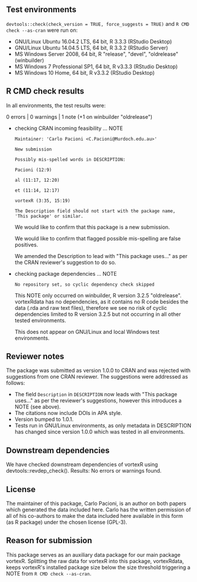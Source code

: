 ## Test environments
`devtools::check(check_version = TRUE, force_suggests = TRUE)` and 
`R CMD check --as-cran` were run on:

* GNU/Linux Ubuntu 16.04.2 LTS, 64 bit, R 3.3.3 (RStudio Desktop)
* GNU/Linux Ubuntu 14.04.5 LTS, 64 bit, R 3.3.2 (RStudio Server)
* MS Windows Server 2008, 64 bit, R "release", "devel", "oldrelease" (winbuilder)
* MS Windows 7 Professional SP1, 64 bit, R v3.3.3 (RStudio Desktop)
* MS Windows 10 Home, 64 bit, R v3.3.2 (RStudio Desktop)

## R CMD check results
In all environments, the test results were:

0 errors | 0 warnings | 1 note (+1 on winbuilder "oldrelease")

* checking CRAN incoming feasibility ... NOTE
    ```
    Maintainer: 'Carlo Pacioni <C.Pacioni@Murdoch.edu.au>'
    
    New submission
    
    Possibly mis-spelled words in DESCRIPTION:
    
    Pacioni (12:9)
    
    al (11:17, 12:20)
    
    et (11:14, 12:17)
    
    vortexR (3:35, 15:19)
    
    The Description field should not start with the package name,
    'This package' or similar.
    ```
  
    We would like to confirm that this package is a new submission.
    
    We would like to confirm that flagged possible mis-spelling are false positives.
    
    We amended the Description to lead with "This package uses..." as per the CRAN 
    reviewer's suggestion to do so.

* checking package dependencies ... NOTE
  
    ```No repository set, so cyclic dependency check skipped```
  
    This NOTE only occurred on winbuilder, R version 3.2.5 "oldrelease".
    vortexRdata has no dependencies, as it contains no R code besides the data 
    (.rda and raw text files), therefore we see no risk of cyclic dependencies
    limited to R version 3.2.5 but not occurring in all other tested environments.
    
    This does not appear on GNU/Linux and local Windows test environments.
    
## Reviewer notes
The package was submitted as version 1.0.0 to CRAN and was rejected with 
suggestions from one CRAN reviewer. The suggestions were addressed as follows:

* The field `Description` in `DESCRIPTION` now leads with "This package uses..."
  as per the reviewer's suggestions, however this introduces a NOTE (see above).
* The citations now include DOIs in APA style.
* Version bumped to 1.0.1.
* Tests run in GNU/Linux environments, as only metadata in DESCRIPTION has changed
  since version 1.0.0 which was tested in all environments.

## Downstream dependencies
We have checked downstream dependencies of vortexR using devtools::revdep_check().
Results: No errors or warnings found.

## License
The maintainer of this package, Carlo Pacioni, is an author on both papers 
which generated the data included here. 
Carlo has the written permission of all of his co-authors to make the data 
included here available in this form (as R package) under the chosen license (GPL-3).

## Reason for submission
This package serves as an auxiliary data package for our main package vortexR.
Splitting the raw data for vortexR into this package, vortexRdata, keeps 
vortexR's installed package size below the size threshold triggering a NOTE from 
`R CMD check --as-cran`.

